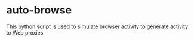 # auto-browse
This python script is used to simulate browser activity to generate activity to Web proxies
